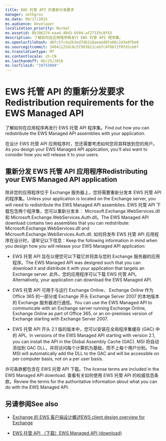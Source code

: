 ```yaml
---
title: EWS 托管 API 的重新分发要求
manager: sethgros
ms.date: 09/17/2015
ms.audience: Developer
localization_priority: Normal
ms.assetid: 8b206274-eaa4-40d3-b504-af27335c8f43
description: 了解如何在应用程序再发行 EWS 托管 API 程序集。
ms.openlocfilehash: d8fc57c4a2b3ed7d6218aeeed0fe88c2d3e0fbe0
ms.sourcegitcommit: 34041125dc8c5f993b21cebfc4f8b72f0fd2cb6f
ms.translationtype: MT
ms.contentlocale: zh-CN
ms.lasthandoff: 06/25/2018
ms.locfileid: "19753004"
---
```

# <a name="redistribution-requirements-for-the-ews-managed-api"></a><span data-ttu-id="e91af-103">EWS 托管 API 的重新分发要求</span><span class="sxs-lookup"><span data-stu-id="e91af-103">Redistribution requirements for the EWS Managed API</span></span>

<span data-ttu-id="e91af-104">了解如何在应用程序再发行 EWS 托管 API 程序集。</span><span class="sxs-lookup"><span data-stu-id="e91af-104">Find out how you can redistribute the EWS Managed API assemblies with your application.</span></span>
  
<span data-ttu-id="e91af-105">在设计 EWS 托管 API 应用程序时，您还需要考虑如何您将其释放到您的用户。</span><span class="sxs-lookup"><span data-stu-id="e91af-105">As you design your EWS Managed API application, you'll also want to consider how you will release it to your users.</span></span> 
  
## <a name="redistributing-your-ews-managed-api-application"></a><span data-ttu-id="e91af-106">重新分发 EWS 托管 API 应用程序</span><span class="sxs-lookup"><span data-stu-id="e91af-106">Redistributing your EWS Managed API application</span></span>

<span data-ttu-id="e91af-107">除非您的应用程序位于 Exchange 服务器上，您将需要重新分发本 EWS 托管 API 的程序集。</span><span class="sxs-lookup"><span data-stu-id="e91af-107">Unless your application is located on the Exchange server, you will need to redistribute the EWS Managed API assemblies.</span></span> <span data-ttu-id="e91af-108">EWS 托管 API 下载包含两个程序集，您可以重新分发本： Microsoft.Exchange.WebServices.dll 和 Microsoft.Exchange.WebServices.Auth.dll。</span><span class="sxs-lookup"><span data-stu-id="e91af-108">The EWS Managed API download contains two assemblies that you can redistribute: Microsoft.Exchange.WebServices.dll and Microsoft.Exchange.WebServices.Auth.dll.</span></span> <span data-ttu-id="e91af-109">如何将发布 EWS 托管 API 应用程序在设计时，请牢记以下信息：</span><span class="sxs-lookup"><span data-stu-id="e91af-109">Keep the following information in mind when you design how you will release your EWS Managed API application:</span></span>
  
- <span data-ttu-id="e91af-110">EWS 托管 API 旨在以便您可以下载它并将其与您的 Exchange 服务器的应用程序。</span><span class="sxs-lookup"><span data-stu-id="e91af-110">The EWS Managed API was designed such that you can download it and distribute it with your application that targets an Exchange server.</span></span> <span data-ttu-id="e91af-111">此外，您的应用程序可以下载 EWS 托管 API。</span><span class="sxs-lookup"><span data-stu-id="e91af-111">Alternatively, your application can download the EWS Managed API.</span></span>
    
- <span data-ttu-id="e91af-112">EWS 托管 API 可用于与运行 Exchange Online、 Exchange Online 作为 Office 365 的一部分或 Exchange 开头 Exchange Server 2007 的本地版本的 Exchange 服务器进行通信。</span><span class="sxs-lookup"><span data-stu-id="e91af-112">You can use the EWS Managed API to communicate with an Exchange server running Exchange Online, Exchange Online as part of Office 365, or an on-premises version of Exchange starting with Exchange Server 2007.</span></span>
    
- <span data-ttu-id="e91af-113">EWS 托管 API 开头 2.1 版的版本中，您可以安装在全局程序集缓存 (GAC) 中的 API。</span><span class="sxs-lookup"><span data-stu-id="e91af-113">In versions of the EWS Managed API starting with version 2.1, you can install the API in the Global Assembly Cache (GAC).</span></span> <span data-ttu-id="e91af-114">MSI 将自动添加到 GAC DLL，并将访问每个计算机为基础，而不上每个用户分别。</span><span class="sxs-lookup"><span data-stu-id="e91af-114">The MSI will automatically add the DLL to the GAC and will be accessible on per computer basis, not on a per user basis.</span></span>
    
<span data-ttu-id="e91af-115">许可条款都包含在 EWS 托管 API 下载。</span><span class="sxs-lookup"><span data-stu-id="e91af-115">The license terms are included in the EWS Managed API download.</span></span> <span data-ttu-id="e91af-116">查看有关如何使用 EWS 托管 API 的权威信息条款。</span><span class="sxs-lookup"><span data-stu-id="e91af-116">Review the terms for the authoritative information about what you can do with the EWS Managed API.</span></span>
  
## <a name="see-also"></a><span data-ttu-id="e91af-117">另请参阅</span><span class="sxs-lookup"><span data-stu-id="e91af-117">See also</span></span>


- [<span data-ttu-id="e91af-118">Exchange 的 EWS 客户端设计概述</span><span class="sxs-lookup"><span data-stu-id="e91af-118">EWS client design overview for Exchange</span></span>](ews-client-design-overview-for-exchange.md)
    
- [<span data-ttu-id="e91af-119">EWS 托管 API （下载）</span><span class="sxs-lookup"><span data-stu-id="e91af-119">EWS Managed API (download)</span></span>](http://aka.ms/ews-managed-api-readme)
    

